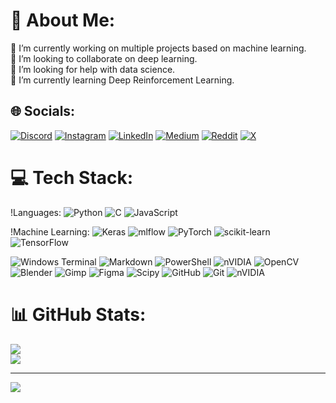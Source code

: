 # 💫 About Me:
🔭 I’m currently working on multiple projects based on machine learning.<br>👯 I’m looking to collaborate on deep learning.<br>🤝 I’m looking for help with data science.<br>🌱 I’m currently learning Deep Reinforcement Learning.


## 🌐 Socials:
[![Discord](https://img.shields.io/badge/Discord-%237289DA.svg?logo=discord&logoColor=white)](https://discord.gg/amC476hsrG) [![Instagram](https://img.shields.io/badge/Instagram-%23E4405F.svg?logo=Instagram&logoColor=white)](https://instagram.com/nimesh.chn) [![LinkedIn](https://img.shields.io/badge/LinkedIn-%230077B5.svg?logo=linkedin&logoColor=white)](https://linkedin.com/in/nimesh-chauhan-15348b2b8) [![Medium](https://img.shields.io/badge/Medium-12100E?logo=medium&logoColor=white)](https://medium.com/@nimesh.chn) [![Reddit](https://img.shields.io/badge/Reddit-%23FF4500.svg?logo=Reddit&logoColor=white)](https://reddit.com/user/Prestigious-Rub620) [![X](https://img.shields.io/badge/X-black.svg?logo=X&logoColor=white)](https://x.com/chauhan_ni84310) 

# 💻 Tech Stack:

!Languages: 
![Python](https://img.shields.io/badge/python-3670A0?style=for-the-badge&logo=python&logoColor=ffdd54) ![C](https://img.shields.io/badge/c-%2300599C.svg?style=for-the-badge&logo=c&logoColor=white) ![JavaScript](https://img.shields.io/badge/javascript-%23323330.svg?style=for-the-badge&logo=javascript&logoColor=%23F7DF1E) 

!Machine Learning:
![Keras](https://img.shields.io/badge/Keras-%23D00000.svg?style=for-the-badge&logo=Keras&logoColor=white) ![mlflow](https://img.shields.io/badge/mlflow-%23d9ead3.svg?style=for-the-badge&logo=numpy&logoColor=blue) ![PyTorch](https://img.shields.io/badge/PyTorch-%23EE4C2C.svg?style=for-the-badge&logo=PyTorch&logoColor=white) ![scikit-learn](https://img.shields.io/badge/scikit--learn-%23F7931E.svg?style=for-the-badge&logo=scikit-learn&logoColor=white) ![TensorFlow](https://img.shields.io/badge/TensorFlow-%23FF6F00.svg?style=for-the-badge&logo=TensorFlow&logoColor=white)

![Windows Terminal](https://img.shields.io/badge/Windows%20Terminal-%234D4D4D.svg?style=for-the-badge&logo=windows-terminal&logoColor=white) ![Markdown](https://img.shields.io/badge/markdown-%23000000.svg?style=for-the-badge&logo=markdown&logoColor=white)  ![PowerShell](https://img.shields.io/badge/PowerShell-%235391FE.svg?style=for-the-badge&logo=powershell&logoColor=white) ![nVIDIA](https://img.shields.io/badge/cuda-000000.svg?style=for-the-badge&logo=nVIDIA&logoColor=green) ![OpenCV](https://img.shields.io/badge/opencv-%23white.svg?style=for-the-badge&logo=opencv&logoColor=white)  ![Blender](https://img.shields.io/badge/blender-%23F5792A.svg?style=for-the-badge&logo=blender&logoColor=white) ![Gimp](https://img.shields.io/badge/Gimp-657D8B?style=for-the-badge&logo=gimp&logoColor=FFFFFF) ![Figma](https://img.shields.io/badge/figma-%23F24E1E.svg?style=for-the-badge&logo=figma&logoColor=white)  ![Scipy](https://img.shields.io/badge/SciPy-%230C55A5.svg?style=for-the-badge&logo=scipy&logoColor=%white)  ![GitHub](https://img.shields.io/badge/github-%23121011.svg?style=for-the-badge&logo=github&logoColor=white) ![Git](https://img.shields.io/badge/git-%23F05033.svg?style=for-the-badge&logo=git&logoColor=white) ![nVIDIA](https://img.shields.io/badge/nVIDIA-%2376B900.svg?style=for-the-badge&logo=nVIDIA&logoColor=white)
# 📊 GitHub Stats:
![](https://github-readme-streak-stats.herokuapp.com/?user=Weirdnemo&theme=dark&hide_border=true)<br/>
![](https://github-readme-stats.vercel.app/api/top-langs/?username=Weirdnemo&theme=dark&hide_border=true&include_all_commits=true&count_private=false&layout=compact)

---
[![](https://visitcount.itsvg.in/api?id=Weirdnemo&icon=0&color=0)](https://visitcount.itsvg.in)

<!-- Proudly created with GPRM ( https://gprm.itsvg.in ) -->
